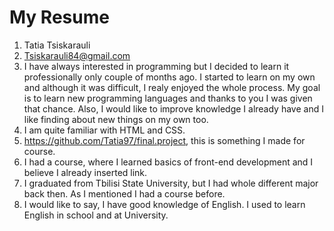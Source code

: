# My Resume 
1. Tatia Tsiskarauli 
2. Tsiskarauli84@gmail.com 
3. I have always interested in programming but I decided to learn it professionally only couple of months ago. I started to learn on my own and although it was difficult, I realy enjoyed the whole process. My goal is to learn new programming languages and thanks to you I was given that chance. Also, I would like to improve knowledge I already have and I like finding about new things on my own too. 
4. I am quite familiar with HTML and CSS. 
5. https://github.com/Tatia97/final.project, this is something I made for course. 
6. I had a course, where I learned basics of front-end development and I believe I already inserted link. 
7. I graduated from Tbilisi State University, but I had whole different major back then. As I mentioned I had a course before. 
8. I would like to say, I have good knowledge of English. I used to learn English in school and at University.